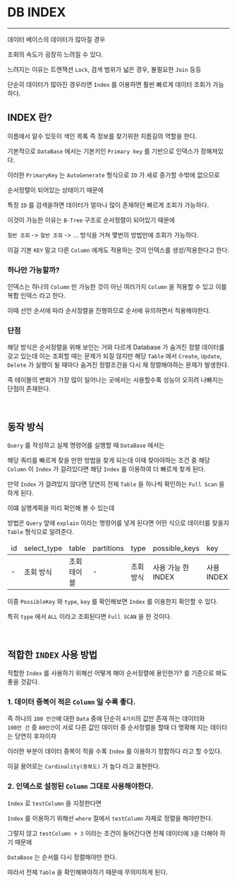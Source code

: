 # DB INDEX
*** 

데이터 베이스의 데이터가 많아질 경우

조회의 속도가 굉장히 느려질 수 있다.

느려지는 이유는 트랜잭션 `Lock`, 검색 범위가 넓은 경우, 불필요한 `Join` 등등

단순히 데이터가 많아진 경우라면 `Index` 를 이용하면 훨씬 빠르게 데이터 조회가 가능하다.



## INDEX 란?

이름에서 알수 있듯이 색인 목록 즉 정보를 찾기위한 지름길의 역할을 한다.

기본적으로 `DataBase` 에서는 기본키인 `Primary key` 를 기반으로 인덱스가 정해져있다.

이러한 `PrimaryKey` 는 `AutoGenerate` 형식으로 `ID` 가 새로 증가할 수밖에 없으므로

순서정렬이 되어있는 상태이기 때문에

특정 `ID` 를 검색을하면 데이터가 얼마나 많이 존재하던 빠르게 조회가 가능하다.


이것이 가능한 이유는 `B-Tree` 구조로 순서정렬이 되어있기 때문에

`절반 조회` -> `절반 조회` -> ... 방식을 거쳐 몇번의 방법만에 조회가 가능하다.


이걸 기본 `KEY` 말고 다른 `Column` 에게도 적용하는 것이 인덱스를 생성/적용한다고 한다.


### 하나만 가능할까?

인덱스는 하나의 `Column` 만 가능한 것이 아닌 여러가지 `Column` 을 적용할 수 있고 이를 복합 인덱스 라고 한다.

이때 선언 순서에 따라 순서정렬을 진행하므로 순서에 유의하면서 적용해야한다.

### 단점
해당 방식은 순서정렬을 위해 보인는 거와 다르게 Database 가 숨겨진 정렬 데이터를 갖고 있는데
이는 조회할 때는 문제가 되질 않지만
해당 `Table` 에서 `Create`, `Update`, `Delete` 가 실행이 될 때마다
숨겨진 정렬조건을 다시 재 정렬해야하는 문제가 발생한다.

즉 테이블의 변화가 가장 많이 일어나는 곳에서는 사용할수록 성능이 오히려 나빠지는 단점이 존재한다.



<br>

## 동작 방식
`Query` 를 작성하고 실제 명령어를 실행할 때 `DataBase` 에서는

해당 쿼리를 빠르게 찾을 만한 방법을 찾게 되는데 이때 찾아야하는 조건 중
해당 `Column` 이 `Index` 가 걸려있다면 해당 `Index` 를 이용하여 더 빠르게 찾게 된다.

만약 `Index` 가 걸려있지 않다면 당연히 전체 `Table` 을 하나씩 확인하는 `Full Scan` 을 하게 된다.

이떄 실행계획을 미리 확인해 볼 수 있는데

방법은 `Query` 앞에 `explain` 이라는 명령어를 넣게 된다면
어떤 식으로 데이터를 찾을지 `Table` 형식으로 알려준다.

<table>
<thead>
    <tr>
        <td>id</td>
        <td>select_type</td>
        <td>table</td>
        <td>partitions</td>
        <td>type</td>
        <td>possible_keys</td>
        <td>key</td>
        <td>key_len</td>
        <td>ref</td>
        <td>rows</td>
        <td>filtered</td>
        <td>Extra</td>
    </tr>
</thead>
<tbody>
    <tr>
        <td>-</td>
        <td>조회 방식</td>
        <td>조회 테이블</td>
        <td>-</td>
        <td>조회 방식</td>
        <td>사용 가능 한 INDEX</td>
        <td>사용 INDEX</td>
        <td>index Key 길이</td>
        <td>-</td>
        <td>-</td>
        <td>-</td>
        <td>-</td>
    </tr>
</tbody>
</table>



이중 `PossibleKey` 와 `type`, `key` 를 확인해보면 `Index` 를 이용한지 확인할 수 있다.

특히
`type` 에서 `ALL` 이라고 조회된다면 `Full SCAN` 을 한 것이다.

<br>


## 적합한 `INDEX` 사용 방법

적합한 `Index` 를 사용하기 위해선 어떻게 해야 순서정렬에 용인한가? 를 기준으로 봐도 좋을 것같다.

### 1. 데이터 중복이 적은 `Column` 일 수록 좋다.

즉 하나의 `100 만건`에 대한 `Data` 중에 단순히 `4가지`의 값만 존재 하는 데이터와  
`100만 건` 중  `80만건`이 서로 다른 값인 데이터 중 순서정렬을 할때 더 명확해 지는 데이터는
당연히 후자이자

이러한 부분이 데이터 중복이 적을 수록 `Index` 를 이용하기 정합하다 라고 할 수있다.

이걸 용어로는 `Cardinality(중복도)` 가 높다 라고 표현한다.


### 2. 인덱스로 설정된 `Column` 그대로 사용해야한다.

`Index` 로 `testColumn` 을 지정한다면

`Index` 를 이용하기 위해선 `where` 절에서 `testColumn` 자체로 정렬을 해야만한다.


그렇지 않고 `testColumn + 3` 이라는 조건이 들어간다면 전체 데이터에 `3`을 더해야 하기 때문에

`DataBase` 는 순서를 다시 정렬해야만 한다.

따라서 전체 `Table` 을 확인해봐야하기 때문에 무의미하게 된다.












